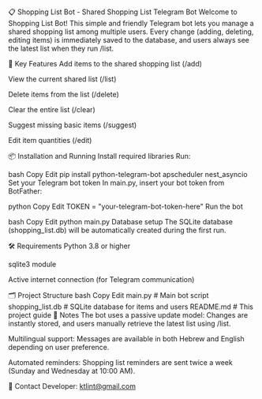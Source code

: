 📋 Shopping List Bot - Shared Shopping List Telegram Bot
Welcome to Shopping List Bot!
This simple and friendly Telegram bot lets you manage a shared shopping list among multiple users.
Every change (adding, deleting, editing items) is immediately saved to the database, and users always see the latest list when they run /list.

🚀 Key Features
Add items to the shared shopping list (/add)

View the current shared list (/list)

Delete items from the list (/delete)

Clear the entire list (/clear)

Suggest missing basic items (/suggest)

Edit item quantities (/edit)

📦 Installation and Running
Install required libraries
Run:

bash
Copy
Edit
pip install python-telegram-bot apscheduler nest_asyncio
Set your Telegram bot token
In main.py, insert your bot token from BotFather:

python
Copy
Edit
TOKEN = "your-telegram-bot-token-here"
Run the bot

bash
Copy
Edit
python main.py
Database setup
The SQLite database (shopping_list.db) will be automatically created during the first run.

🛠️ Requirements
Python 3.8 or higher

sqlite3 module

Active internet connection (for Telegram communication)

🗂️ Project Structure
bash
Copy
Edit
main.py             # Main bot script
shopping_list.db    # SQLite database for items and users
README.md           # This project guide
🧠 Notes
The bot uses a passive update model:
Changes are instantly stored, and users manually retrieve the latest list using /list.

Multilingual support:
Messages are available in both Hebrew and English depending on user preference.

Automated reminders:
Shopping list reminders are sent twice a week (Sunday and Wednesday at 10:00 AM).

📧 Contact
Developer: ktlint@gmail.com

